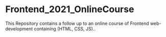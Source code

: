 # Frontend_2021_OnlineCourse
This Repository contains a follow up to an online course of Frontend web-development containing (HTML, CSS, JS)..
